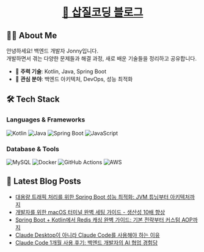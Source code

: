 <h1 align="center">
    <a href="https://jonny-cho.github.io/" target="_blank">🚀 삽질코딩 블로그</a>
</h1>

## 👨‍💻 About Me

안녕하세요! 백엔드 개발자 Jonny입니다.  
개발하면서 겪는 다양한 문제들과 해결 과정, 새로 배운 기술들을 정리하고 공유합니다.

- 🔧 **주력 기술**: Kotlin, Java, Spring Boot
- 🌱 **관심 분야**: 백엔드 아키텍처, DevOps, 성능 최적화

## 🛠 Tech Stack

### Languages & Frameworks
![Kotlin](https://img.shields.io/badge/Kotlin-7F52FF?style=flat-square&logo=kotlin&logoColor=white)
![Java](https://img.shields.io/badge/Java-ED8B00?style=flat-square&logo=openjdk&logoColor=white)
![Spring Boot](https://img.shields.io/badge/Spring%20Boot-6DB33F?style=flat-square&logo=spring-boot&logoColor=white)
![JavaScript](https://img.shields.io/badge/JavaScript-F7DF1E?style=flat-square&logo=javascript&logoColor=black)

### Database & Tools
![MySQL](https://img.shields.io/badge/MySQL-4479A1?style=flat-square&logo=mysql&logoColor=white)
![Docker](https://img.shields.io/badge/Docker-2496ED?style=flat-square&logo=docker&logoColor=white)
![GitHub Actions](https://img.shields.io/badge/GitHub%20Actions-2088FF?style=flat-square&logo=github-actions&logoColor=white)
![AWS](https://img.shields.io/badge/AWS-232F3E?style=flat-square&logo=amazon-aws&logoColor=white)

## 📝 Latest Blog Posts

<!-- BLOG-POST-LIST:START -->
- [대용량 트래픽 처리를 위한 Spring Boot 성능 최적화: JVM 튜닝부터 아키텍처까지](https://jonny-cho.github.io/spring/2025-07-19-spring-boot-performance-optimization-complete-guide/)
- [개발자를 위한 macOS 터미널 완벽 세팅 가이드 - 생산성 10배 향상](https://jonny-cho.github.io/productivity/2025-07-19-개발자를-위한-macos-터미널-완벽-세팅-가이드/)
- [Spring Boot + Kotlin에서 Redis 캐싱 완벽 가이드: 기본 전략부터 커스텀 AOP까지](https://jonny-cho.github.io/database/2025-07-17-redis-caching-strategies/)
- [Claude Desktop이 아니라 Claude Code를 사용해야 하는 이유](https://jonny-cho.github.io/ai/2025-07-10-claude-desktop이-아니라-claude-code를-사용해야-하는-이유/)
- [Claude Code 1개월 사용 후기: 백엔드 개발자의 AI 협업 경험담](https://jonny-cho.github.io/ai/2025-07-08-claude-code-1개월-사용-후기와-ai-시대-개발자의-미래/)
<!-- BLOG-POST-LIST:END -->

